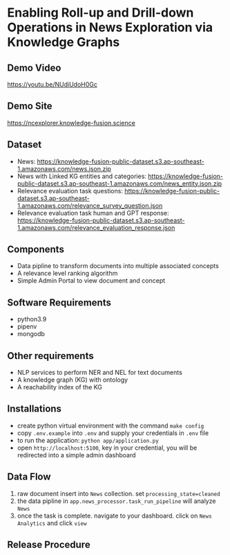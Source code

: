 Enabling Roll-up and Drill-down Operations in News Exploration via Knowledge Graphs
===

Demo Video
----------
https://youtu.be/NUdiUdoH0Gc

Demo Site
----------
https://ncexplorer.knowledge-fusion.science



Dataset
----------
* News: https://knowledge-fusion-public-dataset.s3.ap-southeast-1.amazonaws.com/news.json.zip
* News with Linked KG entities and categories: https://knowledge-fusion-public-dataset.s3.ap-southeast-1.amazonaws.com/news_entity.json.zip
* Relevance evaluation task questions: https://knowledge-fusion-public-dataset.s3.ap-southeast-1.amazonaws.com/relevance_survey_question.json
* Relevance evaluation task human and GPT response: https://knowledge-fusion-public-dataset.s3.ap-southeast-1.amazonaws.com/relevance_evaluation_response.json

Components
----------
* Data pipline to transform documents into multiple associated concepts
* A relevance level ranking algorithm
* Simple Admin Portal to view document and concept

Software Requirements
---------------------
* python3.9
* pipenv
* mongodb

Other requirements
--------------
* NLP services to perform NER and NEL for text documents
* A knowledge graph (KG) with ontology
* A reachability index of the KG


Installations
-------------
* create python virtual environment with the command `make config`
* copy `.env.example` into `.env` and supply your credentials in `.env` file
* to run the application: `python app/application.py`
* open `http://localhost:5100`, key in your credential, you will be redirected into a simple admin dashboard


Data Flow
-----------------
1. raw document insert into `News` collection. set `processing_state=cleaned`
2. the data pipline in `app.news_processor.task_run_pipeline` will analyze `News`
3. once the task is complete. navigate to your dashboard. click on `News Analytics` and click `view`

Release Procedure
-----------------
